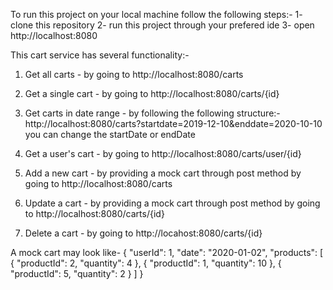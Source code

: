 To run this project on your local machine follow the following steps:-
1- clone this repository
2- run this project through your prefered ide
3- open http://localhost:8080




This cart service has several functionality:-
1) Get all carts - by going to http://localhost:8080/carts

2) Get a single cart - by going to http://localhost:8080/carts/{id}

3) Get carts in date range - by following the following structure:-
         http://localhost:8080/carts?startdate=2019-12-10&enddate=2020-10-10
   you can change the startDate or endDate

4) Get a user's cart - by going to http://localhost:8080/carts/user/{id}

5) Add a new cart - by providing a mock cart through post method by going to http://localhost:8080/carts

6) Update a cart - by providing a mock cart through post method by going to http://localhost:8080/carts/{id}

7) Delete a cart - by going to http://locahost:8080/carts/{id}

A mock cart may look like-
{
    "userId": 1,
    "date": "2020-01-02",
    "products": [
      {
        "productId": 2,
        "quantity": 4
      },
      {
        "productId": 1,
        "quantity": 10
      },
      {
        "productId": 5,
        "quantity": 2
      }
    ]
}

      
